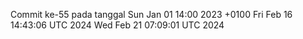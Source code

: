 Commit ke-55 pada tanggal Sun Jan 01 14:00 2023 +0100
Fri Feb 16 14:43:06 UTC 2024
Wed Feb 21 07:09:01 UTC 2024
